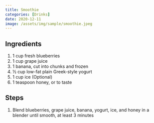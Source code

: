 ```yaml
---
title: Smoothie
categories: [Drinks]
date: 2020-12-11
image: /assets/img/sample/smoothie.jpeg
---
```


## Ingredients

1. 1 cup fresh blueberries
2. 1 cup grape juice
3. 1 banana, cut into chunks and frozen
4. ½ cup low-fat plain Greek-style yogurt
5. 1 cup ice (Optional)
6. 1 teaspoon honey, or to taste

## Steps

1. Blend blueberries, grape juice, banana, yogurt, ice, and honey in a blender until smooth, at least 3 minutes


